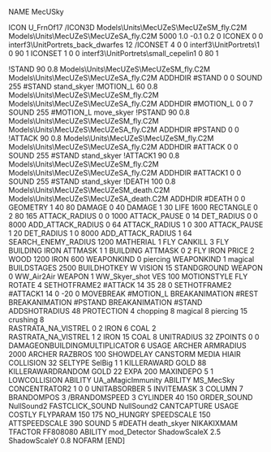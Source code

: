 NAME MecUSky

ICON U_FrnOf17
/ICON3D Models\Units\MecUZeS\MecUZeSM_fly.C2M Models\Units\MecUZeS\MecUZeSA_fly.C2M 5000 1.0 -0.1 0.2 0
ICONEX 0 0 interf3\UnitPortrets\_back_dwarfes 12
/ICONSET 4 0 0 interf3\UnitPortrets\1 0 90 1
ICONSET 1 0 0 interf3\UnitPortrets\small_cepelin1 0 80 1

!STAND         90 0.8 Models\Units\MecUZeS\MecUZeSM_fly.C2M Models\Units\MecUZeS\MecUZeSA_fly.C2M
ADDHDIR #STAND 0 0
SOUND 255 #STAND stand_skyer
!MOTION_L      60 0.8 Models\Units\MecUZeS\MecUZeSM_fly.C2M Models\Units\MecUZeS\MecUZeSA_fly.C2M
ADDHDIR #MOTION_L 0 0      7
SOUND 255 #MOTION_L move_skyer
!PSTAND        90 0.8 Models\Units\MecUZeS\MecUZeSM_fly.C2M Models\Units\MecUZeS\MecUZeSA_fly.C2M
ADDHDIR #PSTAND 0 0 
!ATTACK        90 0.8 Models\Units\MecUZeS\MecUZeSM_fly.C2M Models\Units\MecUZeS\MecUZeSA_fly.C2M
ADDHDIR #ATTACK 0 0
SOUND 255 #STAND stand_skyer
!ATTACK1       90 0.8 Models\Units\MecUZeS\MecUZeSM_fly.C2M Models\Units\MecUZeS\MecUZeSA_fly.C2M
ADDHDIR #ATTACK1 0 0
SOUND 255 #STAND stand_skyer
!DEATH         100 0.8 Models\Units\MecUZeS\MecUZeSM_death.C2M Models\Units\MecUZeS\MecUZeSA_death.C2M
ADDHDIR #DEATH 0 0
GEOMETRY 1 40 80
DAMAGE   0 40
DAMAGE   1 30
LIFE     1600
RECTANGLE 0 2 80 165
ATTACK_RADIUS 0 0 1000
ATTACK_PAUSE 0 14
DET_RADIUS 0 0 8000
ADD_ATTACK_RADIUS 0 64
ATTACK_RADIUS 1 0 300
ATTACK_PAUSE 1 20
DET_RADIUS 1 0 8000
ADD_ATTACK_RADIUS 1 64
SEARCH_ENEMY_RADIUS 1200
MATHERIAL 1 FLY
CANKILL 3 FLY BUILDING IRON
ATTMASK 1 1 BUILDING
ATTMASK 0 2 FLY IRON
PRICE 2 WOOD 1200 IRON 600
WEAPONKIND 0 piercing
WEAPONKIND 1 magical
BUILDSTAGES 2500
BUILDHOTKEY		W
VISION 15
STANDGROUND
WEAPON 0 WW_Air2Air
WEAPON 1 WW_Skyer_shot
VES 100
MOTIONSTYLE FLY
ROTATE 4
SETHOTFRAME2 #ATTACK 14 35 28 0
SETHOTFRAME2 #ATTACK1 14 0 -20 0
MOVEBREAK #MOTION_L
BREAKANIMATION #REST
BREAKANIMATION #PSTAND
BREAKANIMATION #STAND
ADDSHOTRADIUS 48
PROTECTION 4 chopping 8 magical 8 piercing 15 crushing 8  
RASTRATA_NA_VISTREL 0 2 IRON 6 COAL 2   
RASTRATA_NA_VISTREL 1 2 IRON 15 COAL 8
UNITRADIUS 32
ZPOINTS 0 0 
DAMAGEONBUILDINGMULTIPLICATOR 6
USAGE ARCHER
ARMRADIUS 		2000
ARCHER
RAZBROS 100
SHOWDELAY
CANSTORM
MEDIA HIAIR
COLLISION 32
SELTYPE SelBig 1 1
KILLERAWARD             GOLD 88
KILLERAWARDRANDOM       GOLD 22
EXPA 200
MAXINDEPO 5 1
LOWCOLLISION
ABILITY	UA_aMagicImmunity
ABILITY MS_MecSky
CONCENTRATOR2 1 0 0
UNITABSORBER 5
INVITEMASK 3
COLUMN 7
BRANDOMPOS 3
/BRANDOMSPEED 3
CYLINDER 40 150
ORDER_SOUND NullSound2
FASTCLICK_SOUND NullSound2
CANTCAPTURE
USAGE COSTLY
FLYPARAM 150 175
NO_HUNGRY
SPEEDSCALE 150
ATTSPEEDSCALE 390
SOUND 5 #DEATH death_skyer
NIKAKIXMAM
TFACTOR FF808080
ABILITY mod_Detector
ShadowScaleX 2.5
ShadowScaleY 0.8
NOFARM
[END]
